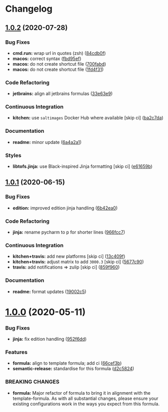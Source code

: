 # Changelog

## [1.0.2](https://github.com/saltstack-formulas/jetbrains-pycharm-formula/compare/v1.0.1...v1.0.2) (2020-07-28)


### Bug Fixes

* **cmd.run:** wrap url in quotes (zsh) ([84cdb0f](https://github.com/saltstack-formulas/jetbrains-pycharm-formula/commit/84cdb0fc9089d463b98a8dbb8e80122ecffe8a80))
* **macos:** correct syntax ([fbd95ef](https://github.com/saltstack-formulas/jetbrains-pycharm-formula/commit/fbd95eff13c5272d0dd8fc93960c9fae7c826ab8))
* **macos:** do not create shortcut file ([700fabd](https://github.com/saltstack-formulas/jetbrains-pycharm-formula/commit/700fabd65d0a0d64063667ba8b1904cc0f1f6b67))
* **macos:** do not create shortcut file ([1fd4f31](https://github.com/saltstack-formulas/jetbrains-pycharm-formula/commit/1fd4f31ddbeaaa617f5db4a8308b3ecd94cf58aa))


### Code Refactoring

* **jetbrains:** align all jetbrains formulas ([33e63e9](https://github.com/saltstack-formulas/jetbrains-pycharm-formula/commit/33e63e96074340952270deaa7e9dd22bba168a75))


### Continuous Integration

* **kitchen:** use `saltimages` Docker Hub where available [skip ci] ([ba2c7da](https://github.com/saltstack-formulas/jetbrains-pycharm-formula/commit/ba2c7dada81fe3838db31a2be807184ace3c3b6d))


### Documentation

* **readme:** minor update ([6a4a2a1](https://github.com/saltstack-formulas/jetbrains-pycharm-formula/commit/6a4a2a17f46ae0ea1b6fe58e4744f0735d087697))


### Styles

* **libtofs.jinja:** use Black-inspired Jinja formatting [skip ci] ([e61659b](https://github.com/saltstack-formulas/jetbrains-pycharm-formula/commit/e61659b4c77fd025d05618c394a215dd874ffbac))

## [1.0.1](https://github.com/saltstack-formulas/jetbrains-pycharm-formula/compare/v1.0.0...v1.0.1) (2020-06-15)


### Bug Fixes

* **edition:** improved edition jinja handling ([6b42ea0](https://github.com/saltstack-formulas/jetbrains-pycharm-formula/commit/6b42ea0ad67d4fbd38e3c244f412eb370010b5c2))


### Code Refactoring

* **jinja:** rename pycharm to p for shorter lines ([966fcc7](https://github.com/saltstack-formulas/jetbrains-pycharm-formula/commit/966fcc73648bdeec65517eb1680cfb41fb2e08d6))


### Continuous Integration

* **kitchen+travis:** add new platforms [skip ci] ([13c409f](https://github.com/saltstack-formulas/jetbrains-pycharm-formula/commit/13c409f689ed8fa0c39990933dbcb39fc61ad36d))
* **kitchen+travis:** adjust matrix to add `3000.3` [skip ci] ([5677c90](https://github.com/saltstack-formulas/jetbrains-pycharm-formula/commit/5677c90a7d9880de74f3a8ddb91c2175625a031d))
* **travis:** add notifications => zulip [skip ci] ([859f960](https://github.com/saltstack-formulas/jetbrains-pycharm-formula/commit/859f96036de22bcdb6efc0540e4aaeb65de5480e))


### Documentation

* **readme:** format updates ([19002c5](https://github.com/saltstack-formulas/jetbrains-pycharm-formula/commit/19002c5297cc54df79ac7a52267d11b355e8aef8))

# [1.0.0](https://github.com/saltstack-formulas/jetbrains-pycharm-formula/compare/v0.2.2...v1.0.0) (2020-05-11)


### Bug Fixes

* **jinja:** fix edition handling ([952f6dd](https://github.com/saltstack-formulas/jetbrains-pycharm-formula/commit/952f6dd9aa01730fd447c2ccdcec76f536e3fe3d))


### Features

* **formula:** align to template formula; add ci ([66cef3b](https://github.com/saltstack-formulas/jetbrains-pycharm-formula/commit/66cef3b83be11f3e4fb2af8e96150da019badb0a))
* **semantic-release:** standardise for this formula ([d2c5824](https://github.com/saltstack-formulas/jetbrains-pycharm-formula/commit/d2c58246ec5b07e0dd0b8038d8882854162ce00e))


### BREAKING CHANGES

* **formula:** Major refactor of formula to bring it in alignment with the
template-formula. As with all substantial changes, please ensure your
existing configurations work in the ways you expect from this formula.
